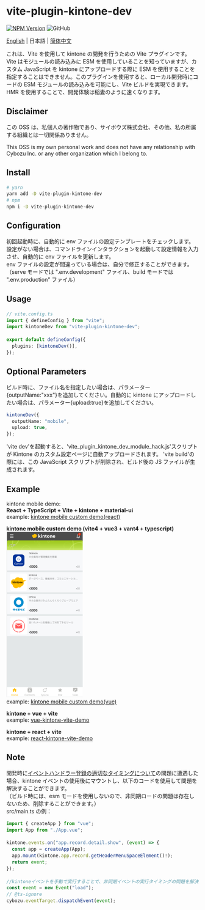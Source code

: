 # vite-plugin-kintone-dev

[![NPM Version](https://img.shields.io/npm/dt/vite-plugin-kintone-dev)](https://www.npmjs.com/package/vite-plugin-kintone-dev)
![GitHub](https://img.shields.io/github/license/GuSanle/vite-plugin-kintone-dev)

[English](https://github.com/GuSanle/vite-plugin-kintone-dev/blob/main/README.md) | 日本語 | [简体中文](https://github.com/GuSanle/vite-plugin-kintone-dev/blob/main/README.zh-CN.md)

これは、Vite を使用して kintone の開発を行うための Vite プラグインです。Vite はモジュールの読み込みに ESM を使用していることを知っていますが、カスタム JavaScript を kintone にアップロードする際に ESM を使用することを指定することはできません。このプラグインを使用すると、ローカル開発時にコードの ESM モジュールの読み込みを可能にし、Vite ビルドを実現できます。HMR を使用することで、開発体験は稲妻のように速くなります。

## Disclaimer

この OSS は、私個人の著作物であり、サイボウズ株式会社、その他、私の所属する組織とは一切関係ありません。

This OSS is my own personal work and does not have any relationship with Cybozu Inc. or any other organization which I belong to.

## Install

```sh
# yarn
yarn add -D vite-plugin-kintone-dev
# npm
npm i -D vite-plugin-kintone-dev
```

## Configuration

初回起動時に、自動的に env ファイルの設定テンプレートをチェックします。設定がない場合は、コマンドラインインタラクションを起動して設定情報を入力させ、自動的に env ファイルを更新します。  
env ファイルの設定が間違っている場合は、自分で修正することができます。
（serve モードでは ".env.development" ファイル、build モードでは ".env.production" ファイル）

## Usage

```ts
// vite.config.ts
import { defineConfig } from "vite";
import kintoneDev from "vite-plugin-kintone-dev";

export default defineConfig({
  plugins: [kintoneDev()],
});
```

## Optional Parameters

ビルド時に、ファイル名を指定したい場合は、パラメーター{outputName:"xxx"}を追加してください。自動的に kintone にアップロードしたい場合は、パラメーター{upload:true}を追加してください。

```ts
kintoneDev({
  outputName: "mobile",
  upload: true,
});
```

'vite dev'を起動すると、'vite_plugin_kintone_dev_module_hack.js'スクリプトが Kintone のカスタム設定ページに自動アップロードされます。 'vite build'の際には、この JavaScript スクリプトが削除され、ビルド後の JS ファイルが生成されます。

## Example

kintone mobile demo:  
**React + TypeScript + Vite + kintone + material-ui**  
example: [kintone mobile custom demo(react)](https://github.com/GuSanle/kintone-vite-mui-demo)

**kintone mobile custom demo (vite4 + vue3 + vant4 + typescript)**  
<img src="images/vantdemo.png" width="200" >  
example: [kintone mobile custom demo(vue)](https://github.com/GuSanle/kintone-mobile-custom-demo)

**kintone + vue + vite**  
example: [vue-kintone-vite-demo](https://github.com/GuSanle/vite-plugin-kintone-dev/tree/main/example/vue-kintone-vite-demo)

**kintone + react + vite**  
example: [react-kintone-vite-demo](https://github.com/GuSanle/vite-plugin-kintone-dev/tree/main/example/react-kintone-vite-demo)

## Note

開発時に[イベントハンドラー登録の適切なタイミングについて](https://cybozudev.zendesk.com/hc/ja/articles/360000882123)の問題に遭遇した場合、kintone イベントの使用後にマウントし、以下のコードを使用して問題を解決することができます。  
（ビルド時には、esm モードを使用しないので、非同期ロードの問題は存在しないため、削除することができます。）  
src/main.ts の例：

```ts
import { createApp } from "vue";
import App from "./App.vue";

kintone.events.on("app.record.detail.show", (event) => {
  const app = createApp(App);
  app.mount(kintone.app.record.getHeaderMenuSpaceElement()!);
  return event;
});

//kintoneイベントを手動で実行することで、非同期イベントの実行タイミングの問題を解決します。
const event = new Event("load");
// @ts-ignore
cybozu.eventTarget.dispatchEvent(event);
```
